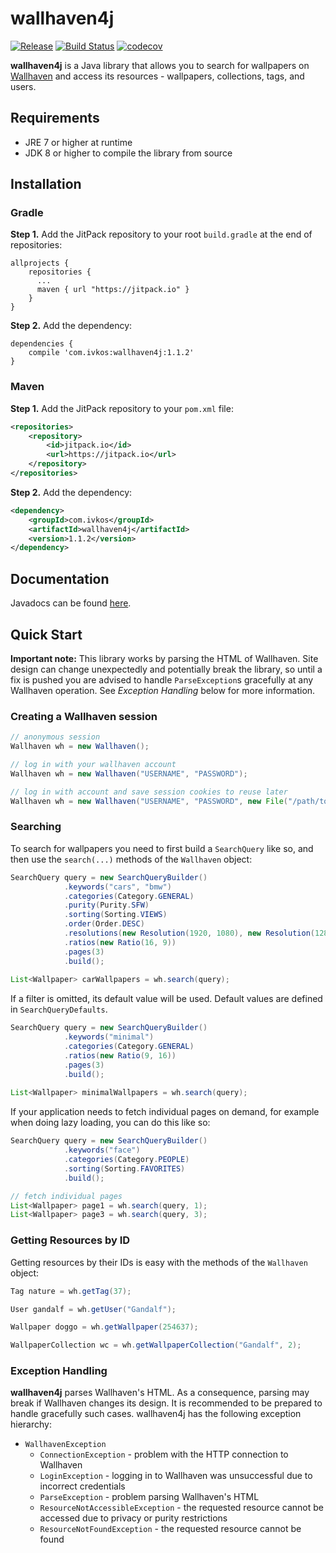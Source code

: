 # wallhaven4j

[![Release](https://jitpack.io/v/com.ivkos/wallhaven4j.svg)](https://jitpack.io/#com.ivkos/wallhaven4j)
[![Build Status](https://travis-ci.com/ivkos/wallhaven4j.svg?token=4VmYBmCzLTNpvrh5BCJc&branch=master)](https://travis-ci.com/ivkos/wallhaven4j)
[![codecov](https://codecov.io/gh/ivkos/wallhaven4j/branch/master/graph/badge.svg?token=oZ1M8Iuy4G)](https://codecov.io/gh/ivkos/wallhaven4j)

**wallhaven4j** is a Java library that allows you to search for wallpapers on [Wallhaven](https://alpha.wallhaven.cc) and access its resources - wallpapers, collections, tags, and users.

## Requirements
* JRE 7 or higher at runtime
* JDK 8 or higher to compile the library from source

## Installation
### Gradle
**Step 1.** Add the JitPack repository to your root `build.gradle` at the end of repositories:
```
allprojects {
    repositories {
      ...
      maven { url "https://jitpack.io" }
    }
}
```

**Step 2.** Add the dependency:
```
dependencies {
    compile 'com.ivkos:wallhaven4j:1.1.2'
}
```

### Maven
**Step 1.** Add the JitPack repository to your `pom.xml` file:
```xml
<repositories>
    <repository>
        <id>jitpack.io</id>
        <url>https://jitpack.io</url>
    </repository>
</repositories>
```

**Step 2.** Add the dependency:
```xml
<dependency>
    <groupId>com.ivkos</groupId>
    <artifactId>wallhaven4j</artifactId>
    <version>1.1.2</version>
</dependency>
```

## Documentation

Javadocs can be found [here](https://jitpack.io/com/ivkos/wallhaven4j/1.1.2/javadoc/).

## Quick Start

**Important note:** This library works by parsing the HTML of Wallhaven. Site design can change unexpectedly and potentially break the library, so until a fix is pushed you are advised to handle `ParseException`s gracefully at any Wallhaven operation. See *Exception Handling* below for more information.

### Creating a Wallhaven session
```java
// anonymous session
Wallhaven wh = new Wallhaven();

// log in with your wallhaven account
Wallhaven wh = new Wallhaven("USERNAME", "PASSWORD");

// log in with account and save session cookies to reuse later
Wallhaven wh = new Wallhaven("USERNAME", "PASSWORD", new File("/path/to/cookies.json"));
```

### Searching
To search for wallpapers you need to first build a `SearchQuery` like so, and then use the `search(...)` methods of the `Wallhaven` object:
```java
SearchQuery query = new SearchQueryBuilder()
            .keywords("cars", "bmw")
            .categories(Category.GENERAL)
            .purity(Purity.SFW)
            .sorting(Sorting.VIEWS)
            .order(Order.DESC)
            .resolutions(new Resolution(1920, 1080), new Resolution(1280, 720))
            .ratios(new Ratio(16, 9))
            .pages(3)
            .build();
    
List<Wallpaper> carWallpapers = wh.search(query);
```

If a filter is omitted, its default value will be used. Default values are defined in `SearchQueryDefaults`.
```java
SearchQuery query = new SearchQueryBuilder()
            .keywords("minimal")
            .categories(Category.GENERAL)
            .ratios(new Ratio(9, 16))
            .pages(3)
            .build();
            
List<Wallpaper> minimalWallpapers = wh.search(query);
```

If your application needs to fetch individual pages on demand, for example when doing lazy loading, you can do this like so:
```java
SearchQuery query = new SearchQueryBuilder()
            .keywords("face")
            .categories(Category.PEOPLE)
            .sorting(Sorting.FAVORITES)
            .build();

// fetch individual pages
List<Wallpaper> page1 = wh.search(query, 1);
List<Wallpaper> page3 = wh.search(query, 3);
```

### Getting Resources by ID
Getting resources by their IDs is easy with the methods of the `Wallhaven` object:

```java
Tag nature = wh.getTag(37);
```

```java
User gandalf = wh.getUser("Gandalf");
```

```java
Wallpaper doggo = wh.getWallpaper(254637);
```

```java
WallpaperCollection wc = wh.getWallpaperCollection("Gandalf", 2);
```

### Exception Handling
**wallhaven4j** parses Wallhaven's HTML. As a consequence, parsing may break if Wallhaven changes its design. It is recommended to be prepared to handle gracefully such cases. wallhaven4j has the following exception hierarchy:

* `WallhavenException`
    - `ConnectionException` - problem with the HTTP connection to Wallhaven
    - `LoginException` - logging in to Wallhaven was unsuccessful due to incorrect credentials
    - `ParseException` - problem parsing Wallhaven's HTML
    - `ResourceNotAccessibleException` - the requested resource cannot be accessed due to privacy or purity restrictions
    - `ResourceNotFoundException` - the requested resource cannot be found
